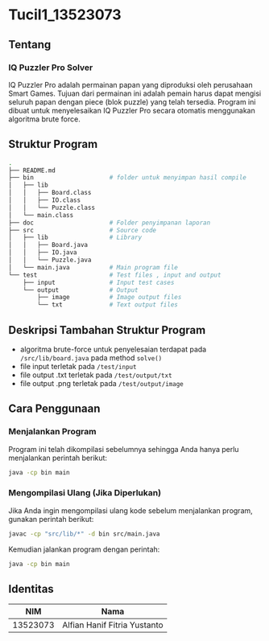# Tucil1_13523073

## Tentang

### IQ Puzzler Pro Solver

IQ Puzzler Pro adalah permainan papan yang diproduksi oleh perusahaan Smart Games. Tujuan dari permainan ini adalah pemain harus dapat mengisi seluruh papan dengan piece (blok puzzle) yang telah tersedia. Program ini dibuat untuk menyelesaikan IQ Puzzler Pro secara otomatis menggunakan algoritma brute force.

## Struktur Program

```bash
.
├── README.md
├── bin                     # folder untuk menyimpan hasil compile
│   ├── lib
│   │   ├── Board.class
│   │   ├── IO.class
│   │   └── Puzzle.class
│   └── main.class
├── doc                     # Folder penyimpanan laporan
├── src                     # Source code
│   ├── lib                 # Library
│   │   ├── Board.java
│   │   ├── IO.java
│   │   └── Puzzle.java
│   └── main.java           # Main program file
└── test                    # Test files , input and output
    ├── input               # Input test cases
    └── output              # Output
        ├── image           # Image output files
        └── txt             # Text output files
```

## Deskripsi Tambahan Struktur Program

- algoritma brute-force untuk penyelesaian terdapat pada `/src/lib/board.java` pada method `solve()`
- file input terletak pada `/test/input`
- file output .txt terletak pada `/test/output/txt`
- file output .png terletak pada `/test/output/image`

## Cara Penggunaan

### Menjalankan Program

Program ini telah dikompilasi sebelumnya sehingga Anda hanya perlu menjalankan perintah berikut:

```sh
java -cp bin main
```

### Mengompilasi Ulang (Jika Diperlukan)

Jika Anda ingin mengompilasi ulang kode sebelum menjalankan program, gunakan perintah berikut:

```sh
javac -cp "src/lib/*" -d bin src/main.java
```

Kemudian jalankan program dengan perintah:

```sh
java -cp bin main
```

## Identitas

|   NIM    |             Nama             |
| :------: | :--------------------------: |
| 13523073 | Alfian Hanif Fitria Yustanto |

